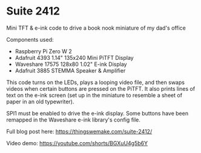 # Suite 2412
 Mini TFT & e-ink code to drive a book nook miniature of my dad's office

 Components used:

 - Raspberry Pi Zero W 2
 - Adafruit 4393 1.14" 135x240 Mini PiTFT Display
 - Waveshare 17575 128x80 1.02" E-ink Display
 - Adafruit 3885 STEMMA Speaker & Amplifier

 This code turns on the LEDs, plays a looping video file, and then swaps videos when certain buttons are pressed on the PiTFT. It also prints lines of text on the e-ink screen (set up in the miniature to resemble a sheet of paper in an old typewriter).

 SPI1 must be enabled to drive the e-ink display. Some buttons have been remapped in the Waveshare e-ink library's config file.

 Full blog post here: https://thingswemake.com/suite-2412/

 Video demo: https://youtube.com/shorts/BGXuU4g5b6Y